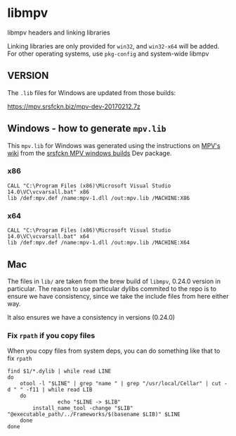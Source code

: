 # libmpv

libmpv headers and linking libraries

Linking libraries are only provided for `win32`, and `win32-x64` will be added. For other operating systems, use `pkg-config` and system-wide libmpv


## VERSION

The `.lib` files for Windows are updated from those builds:

https://mpv.srsfckn.biz/mpv-dev-20170212.7z


## Windows - how to generate `mpv.lib`

This `mpv.lib` for Windows was generated using the instructions on [MPV's wiki](https://github.com/mpv-player/mpv/blob/master/DOCS/compile-windows.md#linking-libmpv-with-msvc-programs) from the [srsfckn MPV windows builds](https://mpv.srsfckn.biz) Dev package. 


### x86

```
CALL "C:\Program Files (x86)\Microsoft Visual Studio 14.0\VC\vcvarsall.bat" x86
lib /def:mpv.def /name:mpv-1.dll /out:mpv.lib /MACHINE:X86
```

### x64

```
CALL "C:\Program Files (x86)\Microsoft Visual Studio 14.0\VC\vcvarsall.bat" x64
lib /def:mpv.def /name:mpv-1.dll /out:mpv.lib /MACHINE:X64
```



## Mac

The files in `lib/` are taken from the brew build of `libmpv`, 0.24.0 version in particular. The reason to use particular dylibs commited to the repo is to ensure we have consistency, since we take the include files from here either way.

It also ensures we have a consistency in versions (0.24.0) 

### Fix `rpath` if you copy files

When you copy files from system deps, you can do something like that to fix `rpath` 

```
find $1/*.dylib | while read LINE
do
    otool -l "$LINE" | grep "name " | grep "/usr/local/Cellar" | cut -d " " -f11 | while read LIB
    do
                echo "$LINE -> $LIB"
        install_name_tool -change "$LIB" "@executable_path/../Frameworks/$(basename $LIB)" $LINE
    done
done
```

